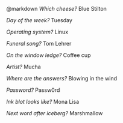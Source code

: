 @markdown
*Which cheese?*  Blue Stilton

*Day of the week?*  Tuesday

*Operating system?*  Linux

*Funeral song?*  Tom Lehrer

*On the window ledge?*  Coffee cup

*Artist?*  Mucha

*Where are the answers?*  Blowing in the wind

*Password?*  Passw0rd

*Ink blot looks like?*  Mona Lisa

*Next word after iceberg?*  Marshmallow
